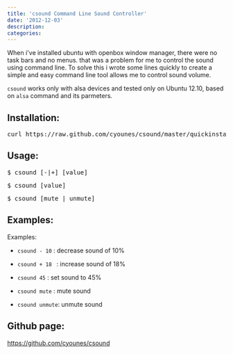 ```yaml
---
title: 'csound Command Line Sound Controller'
date: '2012-12-03'
description:
categories:
---
```


When i've installed ubuntu with openbox window manager, there were no task bars
and no menus. that was a problem for me to control the sound using command line.
To solve this i wrote some lines quickly to create a simple and easy command line tool allows me to control sound volume.

`csound` works only with alsa devices and tested only on Ubuntu 12.10, based on
`alsa` command and its parmeters.

## Installation:

<pre>
curl https://raw.github.com/cyounes/csound/master/quickinstall.sh | sh 
</pre>

## Usage: 
<pre>
$ csound [-|+] [value]
</pre>

<pre>
$ csound [value] 
</pre>

<pre>
$ csound [mute | unmute]
</pre>

## Examples:

Examples: 

+ `csound - 10`  : decrease sound of 10% 

+ `csound + 18 ` : increase sound of 18% 

+ `csound 45`    : set sound to 45% 

+ `csound mute`  : mute sound 

+ `csound unmute`: unmute sound

## Github page:
https://github.com/cyounes/csound



